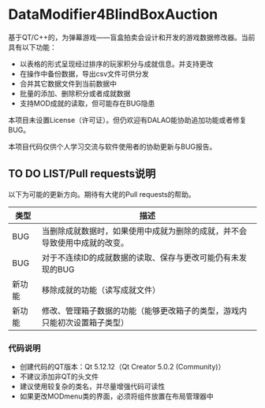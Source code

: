 # DataModifier4BlindBoxAuction

基于QT/C++的，为弹幕游戏——盲盒拍卖会设计和开发的游戏数据修改器。当前具有以下功能：
* 以表格的形式呈现经过排序的玩家积分与成就信息。并支持更改
* 在操作中备份数据，导出csv文件可供分发
* 合并其它数据文件到当前数据中
* 批量的添加、删除积分或者成就数据
* 支持MOD成就的读取，但可能存在BUG隐患



本项目未设置License（许可证）。但仍欢迎有DALAO能协助追加功能或者修复BUG。

本项目代码仅供个人学习交流与软件使用者的协助更新与BUG报告。

<h2>TO DO LIST/Pull requests说明</h2>
以下为可能的更新方向。期待有大佬的Pull requests的帮助。

类型  | 描述
---   | ---
BUG   |当删除成就数据时，如果使用中成就为删除的成就，并不会导致使用中成就的改变。
BUG   |对于不连续ID的成就数据的读取、保存与更改可能仍有未发现的BUG
新功能|移除成就的功能（读写成就文件）
新功能|修改、管理箱子数据的功能（能够更改箱子的类型，游戏内只能初次设置箱子类型）

<h3>代码说明</h3>

- 创建代码的QT版本：Qt 5.12.12（Qt Creator 5.0.2 (Community)）
- 不建议添加非QT的头文件
- 建议使用较复杂的类名，并尽量增强代码可读性
- 如果更改MODmenu类的界面，必须将组件放置在布局管理器中
